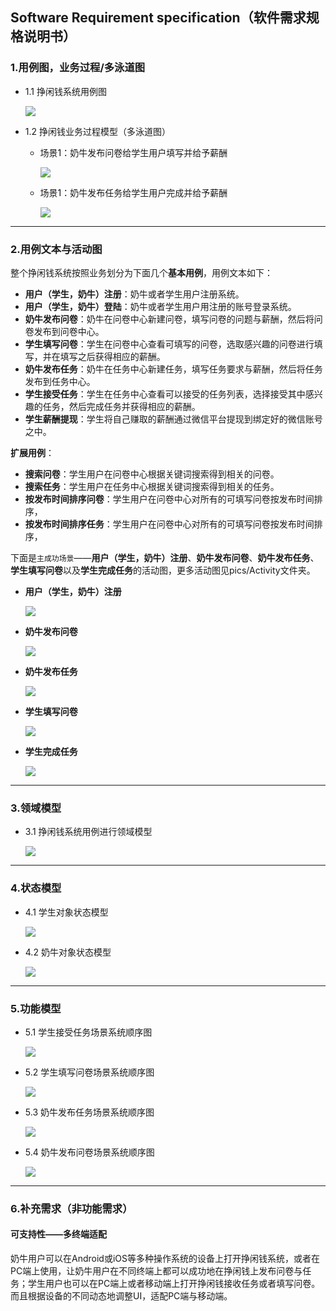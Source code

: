 ## Software Requirement specification（软件需求规格说明书）

### 1.用例图，业务过程/多泳道图
- 1.1 挣闲钱系统用例图

    ![](pics/SRS/usecase.png)

- 1.2 挣闲钱业务过程模型（多泳道图）
    - 场景1：奶牛发布问卷给学生用户填写并给予薪酬

        ![](pics/SRS/swimlane1.png)
    - 场景1：奶牛发布任务给学生用户完成并给予薪酬

        ![](pics/SRS/swimlane2.png)

---
### 2.用例文本与活动图

整个挣闲钱系统按照业务划分为下面几个**基本用例**，用例文本如下：
- **用户（学生，奶牛）注册**：奶牛或者学生用户注册系统。
- **用户（学生，奶牛）登陆**：奶牛或者学生用户用注册的账号登录系统。
- **奶牛发布问卷**：奶牛在问卷中心新建问卷，填写问卷的问题与薪酬，然后将问卷发布到问卷中心。
- **学生填写问卷**：学生在问卷中心查看可填写的问卷，选取感兴趣的问卷进行填写，并在填写之后获得相应的薪酬。
- **奶牛发布任务**：奶牛在任务中心新建任务，填写任务要求与薪酬，然后将任务发布到任务中心。
- **学生接受任务**：学生在任务中心查看可以接受的任务列表，选择接受其中感兴趣的任务，然后完成任务并获得相应的薪酬。
- **学生薪酬提现**：学生将自己赚取的薪酬通过微信平台提现到绑定好的微信账号之中。

**扩展用例**：
- **搜索问卷**：学生用户在问卷中心根据关键词搜索得到相关的问卷。
- **搜索任务**：学生用户在任务中心根据关键词搜索得到相关的任务。
- **按发布时间排序问卷**：学生用户在问卷中心对所有的可填写问卷按发布时间排序，
- **按发布时间排序任务**：学生用户在问卷中心对所有的可填写问卷按发布时间排序，

下面是`主成功场景`——**用户（学生，奶牛）注册**、**奶牛发布问卷**、**奶牛发布任务**、**学生填写问卷**以及**学生完成任务**的活动图，更多活动图见pics/Activity文件夹。
- **用户（学生，奶牛）注册**

    ![](pics/Activity/registerActivity.png)
- **奶牛发布问卷**

    ![](pics/Activity/cowActivityQue.png)
- **奶牛发布任务**

    ![](pics/Activity/cowActivityTask.png)
- **学生填写问卷**
    
    ![](pics/Activity/stuActivityQue.png)
- **学生完成任务**

    ![](pics/Activity/stuActivityTask.png)

---
### 3.领域模型
- 3.1 挣闲钱系统用例进行领域模型

    ![](pics/SRS/domainModel.png)

---
### 4.状态模型
- 4.1 学生对象状态模型

    ![](pics/SRS/stateModelStudent.png)

- 4.2 奶牛对象状态模型

    ![](pics/SRS/stateModelCow.png)

---
### 5.功能模型
- 5.1 学生接受任务场景系统顺序图

    ![](pics/SRS/sequenceDiagramStu1.png)

- 5.2 学生填写问卷场景系统顺序图

    ![](pics/SRS/sequenceDiagramStu2.png)

- 5.3 奶牛发布任务场景系统顺序图

    ![](pics/SRS/sequenceDiagramCow1.png)

- 5.4 奶牛发布问卷场景系统顺序图

    ![](pics/SRS/sequenceDiagramCow2.png)

---
### 6.补充需求（非功能需求）

#### 可支持性——多终端适配
奶牛用户可以在Android或iOS等多种操作系统的设备上打开挣闲钱系统，或者在PC端上使用，让奶牛用户在不同终端上都可以成功地在挣闲钱上发布问卷与任务；学生用户也可以在PC端上或者移动端上打开挣闲钱接收任务或者填写问卷。而且根据设备的不同动态地调整UI，适配PC端与移动端。